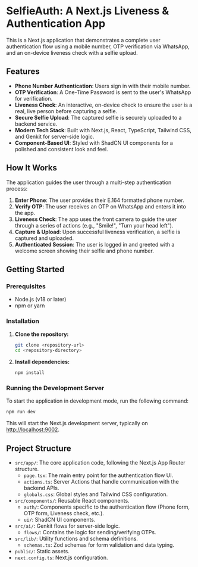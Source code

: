 # SelfieAuth: A Next.js Liveness & Authentication App

This is a Next.js application that demonstrates a complete user authentication flow using a mobile number, OTP verification via WhatsApp, and an on-device liveness check with a selfie upload.

## Features

-   **Phone Number Authentication**: Users sign in with their mobile number.
-   **OTP Verification**: A One-Time Password is sent to the user's WhatsApp for verification.
-   **Liveness Check**: An interactive, on-device check to ensure the user is a real, live person before capturing a selfie.
-   **Secure Selfie Upload**: The captured selfie is securely uploaded to a backend service.
-   **Modern Tech Stack**: Built with Next.js, React, TypeScript, Tailwind CSS, and Genkit for server-side logic.
-   **Component-Based UI**: Styled with ShadCN UI components for a polished and consistent look and feel.

## How It Works

The application guides the user through a multi-step authentication process:

1.  **Enter Phone**: The user provides their E.164 formatted phone number.
2.  **Verify OTP**: The user receives an OTP on WhatsApp and enters it into the app.
3.  **Liveness Check**: The app uses the front camera to guide the user through a series of actions (e.g., "Smile!", "Turn your head left").
4.  **Capture & Upload**: Upon successful liveness verification, a selfie is captured and uploaded.
5.  **Authenticated Session**: The user is logged in and greeted with a welcome screen showing their selfie and phone number.

## Getting Started

### Prerequisites

-   Node.js (v18 or later)
-   npm or yarn

### Installation

1.  **Clone the repository:**
    ```bash
    git clone <repository-url>
    cd <repository-directory>
    ```

2.  **Install dependencies:**
    ```bash
    npm install
    ```

### Running the Development Server

To start the application in development mode, run the following command:

```bash
npm run dev
```

This will start the Next.js development server, typically on [http://localhost:9002](http://localhost:9002).

## Project Structure

-   `src/app/`: The core application code, following the Next.js App Router structure.
    -   `page.tsx`: The main entry point for the authentication flow UI.
    -   `actions.ts`: Server Actions that handle communication with the backend APIs.
    -   `globals.css`: Global styles and Tailwind CSS configuration.
-   `src/components/`: Reusable React components.
    -   `auth/`: Components specific to the authentication flow (Phone form, OTP form, Liveness check, etc.).
    -   `ui/`: ShadCN UI components.
-   `src/ai/`: Genkit flows for server-side logic.
    -   `flows/`: Contains the logic for sending/verifying OTPs.
-   `src/lib/`: Utility functions and schema definitions.
    -   `schemas.ts`: Zod schemas for form validation and data typing.
-   `public/`: Static assets.
-   `next.config.ts`: Next.js configuration.
